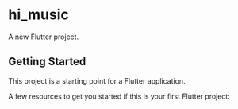 # hi_music

A new Flutter project.

## Getting Started

This project is a starting point for a Flutter application.

A few resources to get you started if this is your first Flutter project:

